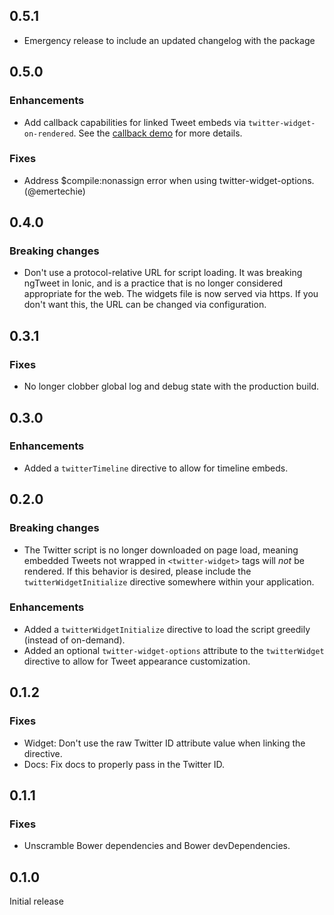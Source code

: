 ## 0.5.1
* Emergency release to include an updated changelog with the package

## 0.5.0

### Enhancements
* Add callback capabilities for linked Tweet embeds via `twitter-widget-on-rendered`. See the [callback demo](./demo/partials/callbacks.html) for more details.

### Fixes
* Address $compile:nonassign error when using twitter-widget-options. (@emertechie)

## 0.4.0

### Breaking changes
* Don't use a protocol-relative URL for script loading. It was breaking ngTweet in Ionic, and is a practice that is no longer considered appropriate for the web. The widgets file is now served via https. If you don't want this, the URL can be changed via configuration.

## 0.3.1

### Fixes
* No longer clobber global log and debug state with the production build.

## 0.3.0

### Enhancements
* Added a `twitterTimeline` directive to allow for timeline embeds.

## 0.2.0

### Breaking changes
* The Twitter script is no longer downloaded on page load, meaning embedded Tweets not wrapped in `<twitter-widget>` tags will *not* be rendered.  If this behavior is desired, please include the `twitterWidgetInitialize` directive somewhere within your application.

### Enhancements
* Added a `twitterWidgetInitialize` directive to load the script greedily (instead of on-demand).
* Added an optional `twitter-widget-options` attribute to the `twitterWidget` directive to allow for Tweet appearance customization.

## 0.1.2

### Fixes
* Widget: Don't use the raw Twitter ID attribute value when linking the directive.
* Docs: Fix docs to properly pass in the Twitter ID.

## 0.1.1

### Fixes
* Unscramble Bower dependencies and Bower devDependencies.

## 0.1.0
Initial release
